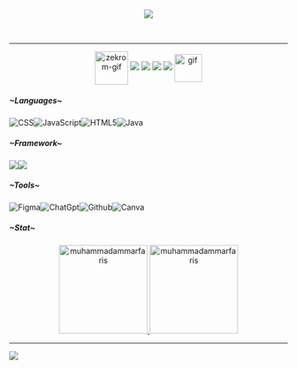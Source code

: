 <br>
<p align="center">
    <img src="https://readme-typing-svg.herokuapp.com/?lines=Hi%20there;Im+Muhammad+Ammar+Faris+Fauzi;and%20I%27m%20a%20front%20end%20mobile%20developer&font=Fira%20Code&color=%23D62F79&center=true&width=500&height=30">
</p>
<br>

<hr>
<p align="center">
<img src="https://media.tenor.com/9nBgEcu8e2IAAAAi/charizard-pokemon.gif" width="60" height="60" alt="zekrom-gif" style="vertical-align: middle;"/>
  <a target="_blank" href="https://www.linkedin.com/in/ammar-faris-fauzi-339260295/"><img src="https://img.shields.io/badge/-LinkedIn-000000?style=for-the-badge&logo=Linkedin&logoColor=0077B5"></a>
  <a target="_blank" href="https://open.spotify.com/user/31zc2a4hozn3awzskii3xce6b5xq?si=a64484a08ffb4cea"><img src="https://img.shields.io/badge/Spotify-000000?style=for-the-badge&logo=spotify&logoColor=1ED760"></a>
  <a target="_blank" href="https://dribbble.com/Shion12"><img src="https://img.shields.io/badge/Dribbble-000000?style=for-the-badge&logo=dribbble&logoColor=EA4C89"></a>
  <a target="_blank" href="https://www.instagram.com/onekebabplease._/?utm_source=ig_web_button_share_sheet"><img src="https://img.shields.io/badge/Instagram-000000?style=for-the-badge&logo=instagram&logoColor=E4405F"></a>
  <img src="https://media.tenor.com/YvAZ_CtrtlMAAAAi/espeon.gif" width="50" height="50" alt="gif" style="vertical-align: middle;"/>
</p>

<h5 align="left">~Languages~</h5>

![CSS](https://img.shields.io/badge/css3-000000.svg?style=for-the-badge&logo=css3&logoColor=%231572B6)![JavaScript](https://img.shields.io/badge/javascript-000000.svg?style=for-the-badge&logo=javascript&logoColor=%23F7DF1E)![HTML5](https://img.shields.io/badge/html5-000000.svg?style=for-the-badge&logo=html5&logoColor=%23E34F26)![Java](https://img.shields.io/badge/java-000000.svg?style=for-the-badge&logo=openjdk&logoColor=%23ED8B00)

<h5 align="left">~Framework~</h5>

<div style="display: flex; align-items: center;">
    <img src="https://img.shields.io/badge/Flutter-000000?style=for-the-badge&logo=flutter&logoColor=02569B">
    <img src="https://img.shields.io/badge/Laravel-000000?style=for-the-badge&logo=laravel&logoColor=FF2D20">
</div>

<h5 align="left">~Tools~</h5>

![Figma](https://img.shields.io/badge/Figma-000000?style=for-the-badge&logo=figma&logoColor=F24E1E)![ChatGpt](https://img.shields.io/badge/ChatGPT-000000?style=for-the-badge&logo=openai&logoColor=74aa9c)![Github](https://img.shields.io/badge/GitHub-000000?style=for-the-badge&logo=github&logoColor=white)![Canva](https://img.shields.io/badge/Canva-000000.svg?style=for-the-badge&logo=Canva&logoColor=00C4CC)

<h5 align="left">~Stat~</h5>

<div align="center">
  <a href="https://github.com/muhammadammarfaris">
    <img height="160em" src="https://github-readme-streak-stats.herokuapp.com/?user=muhammadammarfaris&&theme=tokyonight" alt="muhammadammarfaris"/>
    <img height="160em" src="https://github-readme-stats.vercel.app/api?username=muhammadammarfaris&show_icons=true&locale=en&layout=compact&theme=tokyonight" alt="muhammadammarfaris"/>
  </a>
</div>

<hr>

<p align="center">
  
  [![](https://visitcount.itsvg.in/api?id=muhammadammarfaris&icon=0&color=1)](https://visitcount.itsvg.in)
</p>

